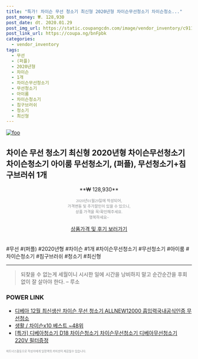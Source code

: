 ```yaml
--- 
title: "특가! 차이슨 무선 청소기 최신형 2020년형 차이슨무선청소기 차이슨청소..." 
post_money: ₩. 128,930 
post_date: dt. 2020.01.29 
post_img_url: https://static.coupangcdn.com/image/vendor_inventory/c911/5df025e8c0b87119fd1a9f03ae6daf98d3a616b332605dfae1785698a614.jpg 
post_link_url: https://coupa.ng/bnFpbk 
categories: 
  - vendor_inventory 
tags: 
  - 무선 
  - (퍼플) 
  - 2020년형 
  - 차이슨 
  - 1개 
  - 차이슨무선청소기 
  - 무선청소기 
  - 아이룸 
  - 차이슨청소기 
  - 침구브러쉬 
  - 청소기 
  - 최신형 
--- 
```

[![foo](https://static.coupangcdn.com/image/vendor_inventory/c911/5df025e8c0b87119fd1a9f03ae6daf98d3a616b332605dfae1785698a614.jpg)](https://coupa.ng/bnFpbk) 

## 차이슨 무선 청소기 최신형 2020년형 차이슨무선청소기 차이슨청소기 아이룸 무선청소기, (퍼플), 무선청소기+침구브러쉬 1개 
<p style="text-align: center;">**₩ 128,930**</p> 
<p style="text-align: center;"><span style="color: #898c8f; font-family: Georgia,Times,serif; font-size: 0.75em;">2020년01월29일에 작성되어, <br>가격변동 및 추가할인이 있을 수 있으니,<br> 상품 가격을 꼭!확인해주세요.<br>행복하세요~</span> 
</p>	 
<div markdown="0" style="text-align: center;"><a href="https://coupa.ng/bnFpbk" class="btn btn--success">상품가격 및 후기 보러가기</a></div> 
<br><br> 
  #무선 #(퍼플) #2020년형 #차이슨 #1개 #차이슨무선청소기 #무선청소기 #아이룸 #차이슨청소기 #침구브러쉬 #청소기 #최신형 
<hr> 

> 되찾을 수 없는게 세월이니 시시한 일에 시간을 낭비하지 말고 순간순간을 후회 없이 잘 살아야 한다. – 루소 


### POWER LINK

* <a href="https://blog.naver.com/santokki14/221785628085" target="_blank">디베아 12월 최신생산 차이슨 무선 청소기 ALLNEW12000 흡입력국내공식인증 무선청소</a>
* <a href="https://blog.naver.com/santokki14/221778765822" target="_blank">생활 / 차이슨x10 베스트 ~48위</a>
* <a href="https://blog.naver.com/an0733/221788962951" target="_blank">[특가] 디베아청소기 D18 차이슨청소기 차이슨무선청소기 디베아무선청소기 220V 필터증정</a>

<span style="color: #898c8f; font-family: Georgia,Times,serif; font-size: 0.55em;">파트너스활동으로 작성자에게 일정액의 커미션이 제공될수 있습니다.</span> 

